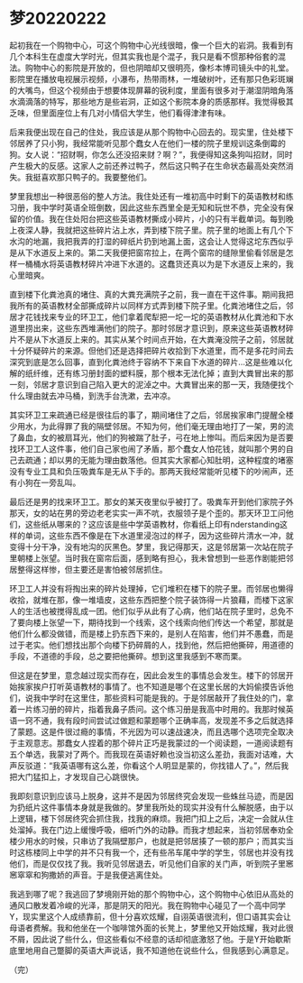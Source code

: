 # 梦20220222

起初我在一个购物中心，可这个购物中心光线很暗，像一个巨大的岩洞。我看到有几个本科生在虚度大学时光，但其实我也是个混子，我只是看不惯那种俗套的混法。购物中心的影院是开放的，但也阴暗却又很明亮，像杉本博司镜头中的礼堂。影院里在播放电视展示视频，小瀑布，热带雨林，一堆破树叶，还有那只色彩斑斓的大嘴鸟，但这个视频由于想要体现屏幕的锐利度，里面有很多对于潮湿阴暗角落水滴滴落的特写，那些地方是些岩洞，正如这个影院本身的质感那样。我觉得极其乏味，但里面座位上有几对小情侣大学生，他们看得津津有味。

后来我便出现在自己的住处，我应该是从那个购物中心回去的。现实里，住处楼下邻居养了只小狗，我经常能听见那个蠢女人在他们一楼的院子里规训这条倒霉的狗。女人说：“招财啊，你怎么还没招来财？啊？”，我便得知这条狗叫招财，同时产生极大的反感。这家人之前还养过鸭子，然后这只鸭子在生命状态最高处突然消失。我挺喜欢那只鸭子的。我要整他们。

梦里我想出一种很恶俗的整人方法。我住处还有一堆初高中时剩下的英语教材和练习册，我中学时英语全班倒数，因此这些东西里全是无知和玩世不恭，完全没有保留的价值。我在住处阳台把这些英语教材撕成小碎片，小的只有半截单词。每到晚上夜深人静，我就把这些碎片沾上水，弄到楼下院子里。院子里的地面上有几个下水沟的地漏，我把我弄的打湿的碎纸片扔到地漏上面，这会让人觉得这坨东西似乎是从下水道反上来的。第二天我便把窗帘拉上，在两个窗帘的缝隙里偷看邻居是怎样一桶桶水将英语教材碎片冲进下水道的。这蠢货还真以为是下水道反上来的，我心里暗爽。

直到楼下化粪池真的堵住、真的大粪充满院子之前，我一直在干这件事。期间我把我所有的英语教材全部撕成碎片以同样方式弄到楼下院子里。化粪池堵住之后，邻居才花钱找来专业的环卫工，他们拿着爬犁把一坨一坨的英语教材从化粪池和下水道里捞出来，这些东西堆满他们的院子。那时邻居才意识到，原来这些英语教材碎片不是从下水道反上来的。其实从某个时间点开始，在大粪淹没院子之前，邻居就十分怀疑碎片的来源。但他们还是选择把碎片收拾到下水道里，而不是多花时间去深究到底是怎么回事，直到化粪池终于容纳不下来自下水道的碎片...这是些难以化解的纸纤维，还有练习册封面的塑料膜，那个根本无法化掉；直到大粪冒出来的那一刻，邻居才意识到自己陷入更大的泥淖之中。大粪冒出来的那一天，我随便找个什么理由就去冲马桶，到洗手台洗漱，去冲凉。

其实环卫工来疏通已经是很往后的事了，期间堵住了之后，邻居挨家串门提醒全楼少用水，为此得罪了我的隔壁邻居。不知为何，他们毫无理由地打了一架，男的流了鼻血，女的被扇耳光，他们的狗被踹了肚子，弓在地上惨叫。而后来因为是否要找环卫工人这件事，他们自己家也闹了矛盾，那个蠢女人怕花钱，就叫那个男的自己去疏通；却以男的无能为理由数落他。但其实大家都心知肚明，这种程度的堵塞没有专业工具和负压吸粪车是无从下手的。那两天我经常能听见楼下的吵闹声，还有小狗在一旁乱叫。

最后还是男的找来环卫工。那女的某天夜里似乎被打了。吸粪车开到他们家院子外那天，女的站在男的旁边老老实实一声不吭，衣服领子是个歪的。那天环卫工问他们，这些纸从哪来的？这应该是些中学英语教材，你看纸上印有nderstanding这样的单词，这些东西不像是在下水道里浸泡过的样子，因为这些碎片清水一冲，就变得十分干净，没有地沟的灰黑色。梦里，我记得那天，这是邻居第一次站在院子里朝楼上张望。当时我在窗帘后面，感到略有担心，我未曾想到一些恶作剧能把邻居整得这样惨，但主要还是害怕被邻居抓住。

环卫工人并没有将掏出来的碎片处理掉，它们堆积在楼下的院子里。而邻居也懒得收拾，就堆在那，像一堆墙皮，这些东西把整个院子装饰得一片狼藉，而楼下这家人的生活也被搅得乱成一团。他们似乎从此有了心病，他们站在院子里时，总免不了要向楼上张望一下，期待找到一个线索，这个线索向他们传达一个希望，那就是他们什么都没做错，而是楼上扔东西下来的，是别人在陷害，他们并不愚蠢，而是过于老实。他们想找出那个向楼下扔碎屑的人，找到他，然后把他撕碎，用道德的手段，不道德的手段，总之要把他撕碎。想到这里我感到不寒而栗。

但这是在梦里，意念越过现实而存在，因此会发生的事情总会发生。楼下的邻居开始挨家挨户打听英语教材的事情了。也不知道是哪个在这里长居的大妈偷摸告诉他们，说我中学时在这里住，那些资料可能是我的。于是邻居敲开了我住处的门，拿着一片练习册的碎片，指着我鼻子质问。这个练习册是我高中时用的。我那时候英语一窍不通，我有段时间尝试过做题和蒙题哪个正确率高，发现差不多之后就选择了蒙题。这是件很过瘾的事情，不光因为可以速战速决，而且选哪个选项完全取决于主观意志。那蠢女人捏着的那个碎片正巧是我蒙过的一个阅读题，一道阅读题有五个单选，我蒙对了两个。而我现在英语好赖也没当初这么差劲，我面对诘难，大声反驳道：“我英语哪有这么差，你看这个人明显是蒙的，你找错人了。”，然后我把大门猛扣上，才发现自己心跳很快。

我即刻意识到应该马上脱身，这并不是因为邻居终究会发现一些蛛丝马迹，而是因为扔纸片这件事情本身就是我做的。梦里我所处的现实并没有什么解脱感，由于以上逻辑，楼下邻居终究会抓住我，找我的麻烦。我把门扣上之后，决定一会就从住处溜掉。我在门边上缓慢呼吸，细听门外的动静。而我才想起来，当初邻居奉劝全楼少用水的时候，只串访了我隔壁那户，也就是把邻居揍了一顿的那户；而其实当时这栋楼同上中学的并不只有我一个，还有些吊车尾中学的学生，邻居也并没有找他们，而是仅仅找了我。我听见邻居退去，听见他们自家的关门声，听到院子里窸窸窣窣和狗撒娇的声音。于是我便逃离住处。

我逃到哪了呢？我逃回了梦境刚开始的那个购物中心，这个购物中心依旧从高处的通风口散发着冷峻的光泽，那是阴天的阳光。我在购物中心碰见了一个高中同学Y，现实里这个人成绩靠前，但十分喜欢炫耀，自诩英语很流利，但口语其实会让母语者费解。我和他坐在一个咖啡馆外面的长凳上，梦里他又开始炫耀，我对此很不屑，因此说了些什么，但这些看似不经意的话却彻底激怒了他。于是Y开始歇斯底里地用自己蹩脚的英语大声说话，我不知道他在说些什么，但我感到心满意足。

（完）
